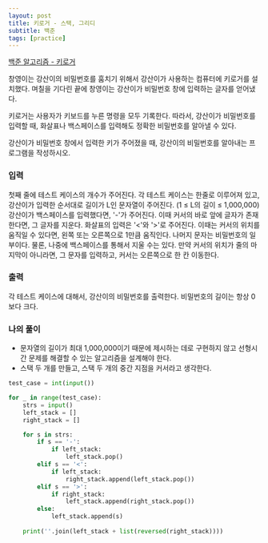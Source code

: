 ```yaml
---
layout: post
title: 키로거 - 스택, 그리디
subtitle: 백준
tags: [practice]
---
```


[백준 알고리즘 - 키로거](https://www.acmicpc.net/problem/5397)

창영이는 강산이의 비밀번호를 훔치기 위해서 강산이가 사용하는 컴퓨터에 키로거를 설치했다. 며칠을 기다린 끝에 창영이는 강산이가 비밀번호 창에 입력하는 글자를 얻어냈다.

키로거는 사용자가 키보드를 누른 명령을 모두 기록한다. 따라서, 강산이가 비밀번호를 입력할 때, 화살표나 백스페이스를 입력해도 정확한 비밀번호를 알아낼 수 있다.

강산이가 비밀번호 창에서 입력한 키가 주어졌을 때, 강산이의 비밀번호를 알아내는 프로그램을 작성하시오.

### 입력
첫째 줄에 테스트 케이스의 개수가 주어진다. 각 테스트 케이스는 한줄로 이루어져 있고, 강산이가 입력한 순서대로 길이가 L인 문자열이 주어진다. (1 ≤ L의 길이 ≤ 1,000,000) 강산이가 백스페이스를 입력했다면, '-'가 주어진다. 이때 커서의 바로 앞에 글자가 존재한다면, 그 글자를 지운다. 화살표의 입력은 '<'와 '>'로 주어진다. 이때는 커서의 위치를 움직일 수 있다면, 왼쪽 또는 오른쪽으로 1만큼 움직인다. 나머지 문자는 비밀번호의 일부이다. 물론, 나중에 백스페이스를 통해서 지울 수는 있다. 만약 커서의 위치가 줄의 마지막이 아니라면, 그 문자를 입력하고, 커서는 오른쪽으로 한 칸 이동한다.

### 출력
각 테스트 케이스에 대해서, 강산이의 비밀번호를 출력한다. 비밀번호의 길이는 항상 0보다 크다.

### 나의 풀이
* 문자열의 길이가 최대 1,000,000이기 때문에 제시하는 데로 구현하지 않고 선형시간 문제를 해결할 수 있는 알고리즘을 설계해야 한다.
* 스택 두 개를 만들고, 스택 두 개의 중간 지점을 커서라고 생각한다.

```python
test_case = int(input())

for _ in range(test_case):
    strs = input()
    left_stack = []
    right_stack = []

    for s in strs:
        if s == '-':
            if left_stack:
                left_stack.pop()
        elif s == '<':
            if left_stack:
                right_stack.append(left_stack.pop())
        elif s == '>':
            if right_stack:
                left_stack.append(right_stack.pop())
        else:
            left_stack.append(s)
            
    print(''.join(left_stack + list(reversed(right_stack))))
```